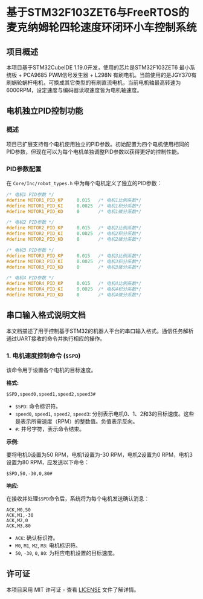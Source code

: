 # 基于STM32F103ZET6与FreeRTOS的麦克纳姆轮四轮速度环闭环小车控制系统

## 项目概述

本项目基于STM32CubeIDE 1.19.0开发，使用的芯片是STM32F103ZET6 最小系统板 + PCA9685 PWM信号发生器 + L298N 有刷电机。当前使用的是JGY370有刷蜗轮蜗杆电机，可换成其它类型的有刷直流电机，当前电机轴最高转速为6000RPM，设定速度与编码器读取速度皆为电机轴速度。

## 电机独立PID控制功能

### 概述
项目已扩展支持每个电机使用独立的PID参数。初始配置为四个电机使用相同的PID参数，但现在可以为每个电机单独调整PID参数以获得更好的控制性能。

### PID参数配置
在 `Core/Inc/robot_types.h` 中为每个电机定义了独立的PID参数：

```c
/* 电机1 PID参数 */
#define MOTOR1_PID_KP     0.015   /* 电机1比例系数*/
#define MOTOR1_PID_KI     0.0025  /* 电机1积分系数*/
#define MOTOR1_PID_KD     0       /* 电机1微分系数*/

/* 电机2 PID参数 */
#define MOTOR2_PID_KP     0.015   /* 电机2比例系数*/
#define MOTOR2_PID_KI     0.0025  /* 电机2积分系数*/
#define MOTOR2_PID_KD     0       /* 电机2微分系数*/

/* 电机3 PID参数 */
#define MOTOR3_PID_KP     0.015   /* 电机3比例系数*/
#define MOTOR3_PID_KI     0.0025  /* 电机3积分系数*/
#define MOTOR3_PID_KD     0       /* 电机3微分系数*/

/* 电机4 PID参数 */
#define MOTOR4_PID_KP     0.015   /* 电机4比例系数*/
#define MOTOR4_PID_KI     0.0025  /* 电机4积分系数*/
#define MOTOR4_PID_KD     0       /* 电机4微分系数*/
```


## 串口输入格式说明文档

本文档描述了用于控制基于STM32的机器人平台的串口输入格式。通信任务解析通过UART接收的命令并执行相应的操作。

### 1. 电机速度控制命令 (`$SPD`)

该命令用于设置各个电机的目标速度。

**格式:**

```
$SPD,speed0,speed1,speed2,speed3#
```

*   `$SPD`: 命令标识符。
*   `speed0`, `speed1`, `speed2`, `speed3`: 分别表示电机0、1、2和3的目标速度。这些是表示所需速度（RPM）的整数值。负值表示反向。
*   `#`: 井号字符，表示命令结束。

**示例:**

要将电机0设置为50 RPM，电机1设置为-30 RPM，电机2设置为0 RPM，电机3设置为80 RPM，应发送以下命令：

```
$SPD,50,-30,0,80#
```

**响应:**

在接收并处理`$SPD`命令后，系统将为每个电机发送确认消息：

```
ACK,M0,50
ACK,M1,-30
ACK,M2,0
ACK,M3,80
```

*   `ACK`: 确认标识符。
*   `M0`, `M1`, `M2`, `M3`: 电机标识符。
*   `50`, `-30`, `0`, `80`: 为相应电机设置的目标速度。

## 许可证

本项目采用 MIT 许可证 - 查看 [LICENSE](LICENSE) 文件了解详情。